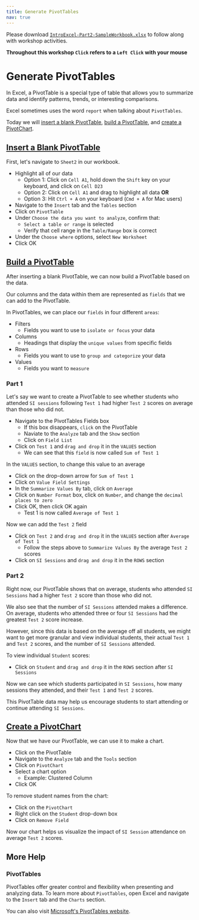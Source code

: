 ```yaml
---
title: Generate PivotTables
nav: true
---
```

Please download <a href="images/IntroExcel-Part2-SampleWorkbook.xlsx" target="_blank">`IntroExcel-Part2-SampleWorkbook.xlsx`</a> to follow along with workshop activities.

**Throughout this workshop `Click` refers to a `Left Click` with your mouse**

# Generate PivotTables

In Excel, a PivotTable is a special type of table that allows you to summarize data and identify patterns, trends, or interesting comparisons.

Excel sometimes uses the word `report` when talking about `PivotTables`.

Today we will [insert a blank PivotTable](#insert-a-blank-pivottable), [build a PivotTable](#build-a-pivottable), and [create a PivotChart](#create-a-pivotchart).

## [Insert a Blank PivotTable](#insert-a-blank-pivottable)

First, let's navigate to `Sheet2` in our workbook.
* Highlight all of our data
  * Option 1: Click on `Cell A1`, hold down the `Shift` key on your keyboard, and click on `Cell D23`
  * Option 2: Click on `Cell A1` and drag to highlight all data **OR**
  * Option 3: Hit `Ctrl + A` on your keyboard (`Cmd + A` for Mac users)
* Navigate to the `Insert` tab and the `Tables` section
* Click on `PivotTable`
* Under `Choose the data you want to analyze`, confirm that:
  * `Select a table or range` is selected
  * Verify that cell range in the `Table/Range` box is correct
* Under the `Choose where` options, select `New Worksheet`
* Click OK

## [Build a PivotTable](#build-a-pivottable)

After inserting a blank PivotTable, we can now build a PivotTable based on the data.

Our columns and the data within them are represented as `fields` that we can add to the PivotTable.

In PivotTables, we can place our `fields` in four different `areas`:
* Filters
  * Fields you want to use to `isolate or focus` your data
* Columns
  * Headings that display the `unique values` from specific fields
* Rows
  * Fields you want to use to `group and categorize` your data
* Values
  * Fields you want to `measure`

### Part 1

Let's say we want to create a PivotTable to see whether students who attended `SI sessions` following `Test 1` had higher `Test 2` scores on average than those who did not.

* Navigate to the PivotTables Fields box
  * If this box disappears, `click` on the PivotTable
  * Naviate to the `Analyze` tab and the `Show` section
  * Click on `Field List`
* Click on `Test 1` and `drag and drop` it in the `VALUES` section 
  * We can see that this `field` is now called `Sum of Test 1`

In the `VALUES` section, to change this value to an average
* Click on the drop-down arrow for `Sum of Test 1`
* Click on `Value Field Settings`
* In the `Summarize Values By` tab, click on `Average`
* Click on `Number Format` box,  click on `Number`, and change the `decimal places to zero`
* Click OK, then click OK again
  * Test 1 is now called `Average of Test 1`
  
Now we can add the `Test 2` field  
* Click on `Test 2` and `drag and drop` it in the `VALUES` section after `Average of Test 1`
  * Follow the steps above to `Summarize Values By` the average `Test 2` scores
* Click on `SI Sessions` and  `drag and drop` it in the `ROWS` section

### Part 2

Right now, our PivotTable shows that on average, students who attended `SI Sessions` had a higher `Test 2` score than those who did not. 

We also see that the number of `SI Sessions` attended makes a difference. On average, students who attended three or four `SI Sessions` had the greatest `Test 2` score increase.

However, since this data is based on the average off all students, we might want to get more granular and view individual students, their actual `Test 1` and `Test 2` scores, and the number of `SI Sessions` attended.

To view individual `Student` scores:
* Click on `Student` and `drag and drop` it in the `ROWS` section after `SI Sessions`

Now we can see which students participated in `SI Sessions`, how many sessions they attended, and their `Test 1` and `Test 2` scores.

This PivotTable data may help us encourage students to start attending or continue attending `SI Sessions`.

## [Create a PivotChart](#create-a-pivotchart)

Now that we have our PivotTable, we can use it to make a chart.

* Click on the PivotTable
* Navigate to the `Analyze` tab and the `Tools` section
* Click on `PivotChart`
* Select a chart option
  * Example: Clustered Column
* Click OK

To remove student names from the chart:
* Click on the `PivotChart`
* Right click on the `Student` drop-down box
* Click on `Remove Field`

Now our chart helps us visualize the impact of `SI Session` attendance on average `Test 2` scores.

## More Help

### PivotTables

PivotTables offer greater control and flexibility when presenting and analyzing data. To learn more about `PivotTables`, open Excel and navigate to the `Insert` tab and the `Charts` section.

You can also visit <a href="https://support.office.com/en-us/article/Import-and-analyze-data-ccd3c4a6-272f-4c97-afbb-d3f27407fcde#ID0EAABAAA=PivotTables" target="_blank">Microsoft's PivotTables website</a>.
